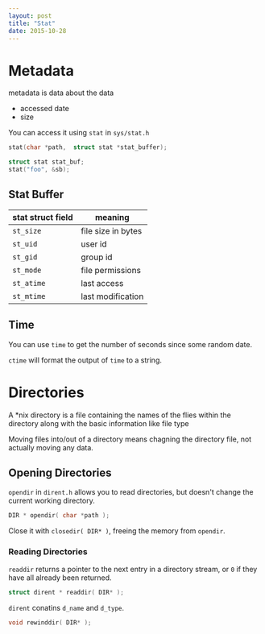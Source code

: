 ```yaml
---
layout: post
title: "Stat"
date: 2015-10-28
---
```


# Metadata
metadata is data about the data

- accessed date
- size

You can access it using `stat` in `sys/stat.h`

```c
stat(char *path,  struct stat *stat_buffer);
```

```c
struct stat stat_buf;
stat("foo", &sb);
```

## Stat Buffer

stat struct field  | meaning
-------------------|-----------
`st_size`          | file size in bytes
`st_uid`           | user id
`st_gid`           | group id
`st_mode`          | file permissions
`st_atime`         | last access
`st_mtime`         | last modification

## Time
You can use `time` to get the number of seconds since
some random date.

`ctime` will format the output of `time` to a string.

# Directories

A \*nix directory is a file containing the names of the flies within
the directory along with the basic information like file type

Moving files into/out of a directory means chagning the directory file,
not actually moving any data.

## Opening Directories
`opendir` in `dirent.h` allows you to read directories,
but doesn't change the current working directory.

```c
DIR * opendir( char *path );
```

Close it with `closedir( DIR* )`, freeing the memory from `opendir`.

### Reading Directories

`readdir` returns a pointer to the next entry in a directory stream,
or `0` if they have all already been returned.

```c
struct dirent * readdir( DIR* );
```

`dirent` conatins `d_name` and `d_type`.

```c
void rewinddir( DIR* );
```
